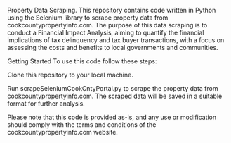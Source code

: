 Property Data Scraping.
This repository contains code written in Python using the Selenium library to scrape property data from cookcountypropertyinfo.com. The purpose of this data scraping is to conduct a Financial Impact Analysis, aiming to quantify the financial implications of tax delinquency and tax buyer transactions, with a focus on assessing the costs and benefits to local governments and communities.

Getting Started
To use this code follow these steps:

Clone this repository to your local machine.

Run scrapeSeleniumCookCntyPortal.py to scrape the property data from cookcountypropertyinfo.com. The scraped data will be saved in a suitable format for further analysis.

Please note that this code is provided as-is, and any use or modification should comply with the terms and conditions of the cookcountypropertyinfo.com website. 
